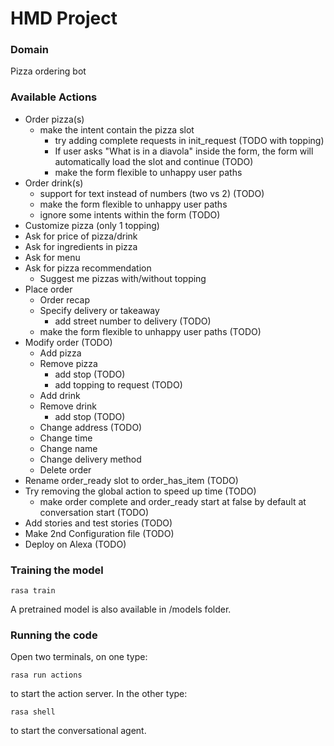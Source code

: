 # HMD Project

### Domain
Pizza ordering bot

### Available Actions
- Order pizza(s)
  - make the intent contain the pizza slot
    - try adding complete requests in init_request (TODO with topping)
    - If user asks "What is in a diavola" inside the form, the form will automatically load the slot and continue (TODO)
    - make the form flexible to unhappy user paths
- Order drink(s) 
  - support for text instead of numbers (two vs 2) (TODO)
  - make the form flexible to unhappy user paths
  - ignore some intents within the form (TODO)
- Customize pizza (only 1 topping)
- Ask for price of pizza/drink
- Ask for ingredients in pizza
- Ask for menu
- Ask for pizza recommendation
  - Suggest me pizzas with/without topping
- Place order
  - Order recap
  - Specify delivery or takeaway
    - add street number to delivery (TODO)
  - make the form flexible to unhappy user paths (TODO)
- Modify order (TODO)
  - Add pizza
  - Remove pizza
    -  add stop (TODO)
    - add topping to request (TODO)
  - Add drink 
  - Remove drink
    - add stop (TODO)
  - Change address (TODO)
  - Change time
  - Change name
  - Change delivery method
  - Delete order
- Rename order_ready slot to order_has_item (TODO)
- Try removing the global action to speed up time (TODO)
  - make order complete and order_ready start at false by default at conversation start (TODO)
- Add stories and test stories (TODO)
- Make 2nd Configuration file (TODO)
- Deploy on Alexa (TODO)

### Training the model

```
rasa train
```

A pretrained model is also available in /models folder.

### Running the code

Open two terminals, on one type:

```
rasa run actions
```
to start the action server. In the other type:
```
rasa shell
```
to start the conversational agent.